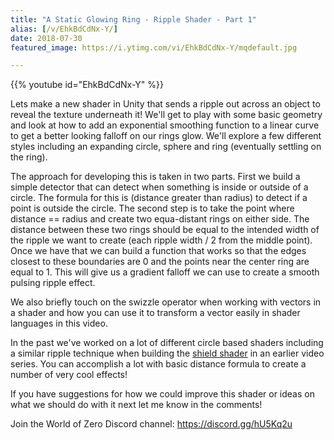 ```yaml
---
title: "A Static Glowing Ring - Ripple Shader - Part 1"
alias: [/v/EhkBdCdNx-Y/]
date: 2018-07-30
featured_image: https://i.ytimg.com/vi/EhkBdCdNx-Y/mqdefault.jpg

---
```


{{% youtube id="EhkBdCdNx-Y" %}}

Lets make a new shader in Unity that sends a ripple out across an object to reveal the texture underneath it! We'll get to play with some basic geometry and look at how to add an exponential smoothing function to a linear curve to get a better looking falloff on our rings glow. We'll explore a few different styles including an expanding circle, sphere and ring (eventually settling on the ring).

The approach for developing this is taken in two parts. First we build a simple detector that can detect when something is inside or outside of a circle. The formula for this is (distance greater than radius) to detect if a point is outside the circle. The second step is to take the point where distance == radius and create two equa-distant rings on either side. The distance between these two rings should be equal to the intended width of the ripple we want to create (each ripple width / 2 from the middle point). Once we have that we can build a function that works so that the edges closest to these boundaries are 0 and the points near the center ring are equal to 1. This will give us a gradient falloff we can use to create a smooth pulsing ripple effect.

We also briefly touch on the swizzle operator when working with vectors in a shader and how you can use it to transform a vector easily in shader languages in this video.

In the past we've worked on a lot of different circle based shaders including a similar ripple technique when building the [shield shader](https://www.youtube.com/watch?v=NeZcAYJdkv4&list=PLEwYhelKHmihp8GNb-XXWE5VhqikYwluj&index=1) in an earlier video series. You can accomplish a lot with basic distance formula to create a number of very cool effects!

If you have suggestions for how we could improve this shader or ideas on what we should do with it next let me know in the comments!

Join the World of Zero Discord channel: https://discord.gg/hU5Kq2u